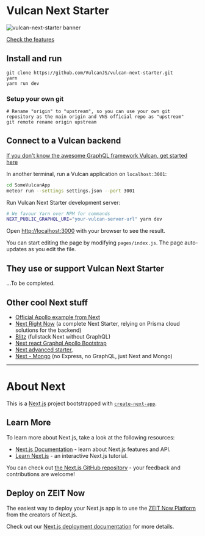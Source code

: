 # Vulcan Next Starter

![vulcan-next-starter banner](https://raw.githubusercontent.com/VulcanJS/vulcan-next-starter/devel/public/vulcan-next-starter-banner_800.png)

[Check the features](https://github.com/VulcanJS/vulcan-next-starter/tree/devel/docs/features.md)

## Install and run

```
git clone https://github.com/VulcanJS/vulcan-next-starter.git
yarn
yarn run dev
```
### Setup your own git

```
# Rename "origin" to "upstream", so you can use your own git repository as the main origin and VNS official repo as "upstream"
git remote rename origin upstream
```

## Connect to a Vulcan backend

[If you don't know the awesome GraphQL framework Vulcan, get started here](http://vulcanjs.org/)

In another terminal, run a Vulcan application on `localhost:3001`:

```bash
cd SomeVulcanApp
meteor run --settings settings.json --port 3001
```

Run Vulcan Next Starter development server:

```bash
# We favour Yarn over NPM for commands
NEXT_PUBLIC_GRAPHQL_URI="your-vulcan-server-url" yarn dev
```

Open [http://localhost:3000](http://localhost:3000) with your browser to see the result.

You can start editing the page by modifying `pages/index.js`. The page auto-updates as you edit the file.

## They use or support Vulcan Next Starter

...To be completed.

## Other cool Next stuff

- [Official Apollo example from Next](https://github.com/zeit/next.js/tree/canary/examples/with-apollo)
- [Next Right Now](https://github.com/UnlyEd/next-right-now) (a complete Next Starter, relying on Prisma cloud solutions for the backend)
- [Blitz](https://blitzjs.com/) (fullstack Next without GraphQL)
- [Next react Graphql Apollo Bootstrap](https://github.com/Sebastp/Next-react-graphql-apollo_Boostrap)
- [Next advanced starter](https://github.com/borisowsky/next-advanced-starter),
- [Next - Mongo](https://github.com/hoangvvo/nextjs-mongodb-app) (no Express, no GraphQL, just Next and Mongo)

---

# About Next

This is a [Next.js](https://nextjs.org/) project bootstrapped with [`create-next-app`](https://github.com/zeit/next.js/tree/canary/packages/create-next-app).

## Learn More

To learn more about Next.js, take a look at the following resources:

- [Next.js Documentation](https://nextjs.org/docs) - learn about Next.js features and API.
- [Learn Next.js](https://nextjs.org/learn) - an interactive Next.js tutorial.

You can check out [the Next.js GitHub repository](https://github.com/zeit/next.js/) - your feedback and contributions are welcome!

## Deploy on ZEIT Now

The easiest way to deploy your Next.js app is to use the [ZEIT Now Platform](https://zeit.co/) from the creators of Next.js.

Check out our [Next.js deployment documentation](https://nextjs.org/docs/deployment) for more details.
